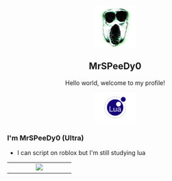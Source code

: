 <p align="center">
 <img width="100px" src="https://github.com/MrSPeeDy0/DS-images/blob/main/DS-image-proflie.png?raw=true" align="center" alt="MrSPeeDy0" />
 <h2 align="center">MrSPeeDy0</h2>
 <p align="center">Hello world, welcome to my profile!</p>
</p>
<p align="center">
    <a href="https://www.lua.org/">
     <img width="100px"
      <img alt="Lua" src="https://github.com/MrSPeeDy0/DS-images/blob/main/DS-image-lua.png?raw=true" />
    </a>

### I'm MrSPeeDy0 (Ultra)

*  I can script on roblox but I'm still studying lua
<table><tr>
    <td width="20%" align="center"><a href="#/"><img src="https://github-readme-stats.vercel.app/api/top-langs/?username=MrSPeeDy0&layout=compact&hide_title=true&hide_border=true"></a></td>
</tr></table>
